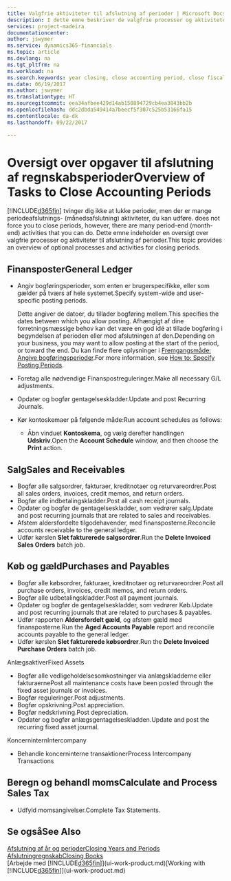 ```yaml
---
title: Valgfrie aktiviteter til afslutning af perioder | Microsoft Docs
description: I dette emne beskriver de valgfrie processer og aktiviteter til afslutning af regnskabsperioder i Financials.
services: project-madeira
documentationcenter: 
author: jswymer
ms.service: dynamics365-financials
ms.topic: article
ms.devlang: na
ms.tgt_pltfrm: na
ms.workload: na
ms.search.keywords: year closing, close accounting period, close fiscal year, aging, creditor payments, vendor payments
ms.date: 06/19/2017
ms.author: jswymer
ms.translationtype: HT
ms.sourcegitcommit: eea34afbee429d14ab150894729cb4ea3843bb2b
ms.openlocfilehash: ddc2dbda549414a7beecf5f307c525b53166fa15
ms.contentlocale: da-dk
ms.lasthandoff: 09/22/2017

---
```

# <a name="overview-of-tasks-to-close-accounting-periods"></a><span data-ttu-id="1727c-103">Oversigt over opgaver til afslutning af regnskabsperioder</span><span class="sxs-lookup"><span data-stu-id="1727c-103">Overview of Tasks to Close Accounting Periods</span></span>
[!INCLUDE[d365fin](includes/d365fin_md.md)]<span data-ttu-id="1727c-104"> tvinger dig ikke at lukke perioder, men der er mange periodeafslutnings- (månedsafslutning) aktiviteter, du kan udføre.</span><span class="sxs-lookup"><span data-stu-id="1727c-104"> does not force you to close periods, however, there are many period-end (month-end) activities that you can do.</span></span> <span data-ttu-id="1727c-105">Dette emne indeholder en oversigt over valgfrie processer og aktiviteter til afslutning af perioder.</span><span class="sxs-lookup"><span data-stu-id="1727c-105">This topic provides an overview of optional processes and activities for closing periods.</span></span>  

## <a name="general-ledger"></a><span data-ttu-id="1727c-106">Finansposter</span><span class="sxs-lookup"><span data-stu-id="1727c-106">General Ledger</span></span>
* <span data-ttu-id="1727c-107">Angiv bogføringsperioder, som enten er brugerspecifikke, eller som gælder på tværs af hele systemet.</span><span class="sxs-lookup"><span data-stu-id="1727c-107">Specify system-wide and user-specific posting periods.</span></span>  

    <span data-ttu-id="1727c-108">Dette angiver de datoer, du tillader bogføring mellem.</span><span class="sxs-lookup"><span data-stu-id="1727c-108">This specifies the dates between which you allow posting.</span></span> <span data-ttu-id="1727c-109">Afhængigt af dine forretningsmæssige behov kan det være en god idé at tillade bogføring i begyndelsen af perioden eller mod afslutningen af den.</span><span class="sxs-lookup"><span data-stu-id="1727c-109">Depending on your business, you may want to allow posting at the start of the period, or toward the end.</span></span> <span data-ttu-id="1727c-110">Du kan finde flere oplysninger i [Fremgangsmåde: Angive bogføringsperioder](finance-how-specify-posting-periods.md).</span><span class="sxs-lookup"><span data-stu-id="1727c-110">For more information, see [How to: Specify Posting Periods](finance-how-specify-posting-periods.md).</span></span>  
* <span data-ttu-id="1727c-111">Foretag alle nødvendige Finanspostreguleringer.</span><span class="sxs-lookup"><span data-stu-id="1727c-111">Make all necessary G/L adjustments.</span></span>  
* <span data-ttu-id="1727c-112">Opdater og bogfør gentagelseskladder.</span><span class="sxs-lookup"><span data-stu-id="1727c-112">Update and post Recurring Journals.</span></span>  
  <!--* Process Consolidations-->
* <span data-ttu-id="1727c-113">Kør kontoskemaer på følgende måde:</span><span class="sxs-lookup"><span data-stu-id="1727c-113">Run account schedules as follows:</span></span>  
  * <span data-ttu-id="1727c-114">Åbn vinduet **Kontoskema**, og vælg derefter handlingen **Udskriv**.</span><span class="sxs-lookup"><span data-stu-id="1727c-114">Open the **Account Schedule** window, and then choose the **Print** action.</span></span>  

## <a name="sales-and-receivables"></a><span data-ttu-id="1727c-115">Salg</span><span class="sxs-lookup"><span data-stu-id="1727c-115">Sales and Receivables</span></span>
* <span data-ttu-id="1727c-116">Bogfør alle salgsordrer, fakturaer, kreditnotaer og returvareordrer.</span><span class="sxs-lookup"><span data-stu-id="1727c-116">Post all sales orders, invoices, credit memos, and return orders.</span></span>  
* <span data-ttu-id="1727c-117">Bogfør alle indbetalingskladder.</span><span class="sxs-lookup"><span data-stu-id="1727c-117">Post all cash receipt journals.</span></span>  
* <span data-ttu-id="1727c-118">Opdater og bogfør de gentagelseskladder, som vedrører salg.</span><span class="sxs-lookup"><span data-stu-id="1727c-118">Update and post recurring journals that are related to sales and receivables.</span></span>  
* <span data-ttu-id="1727c-119">Afstem aldersfordelte tilgodehavender, med finansposterne.</span><span class="sxs-lookup"><span data-stu-id="1727c-119">Reconcile accounts receivable to the general ledger.</span></span>  
* <span data-ttu-id="1727c-120">Udfør kørslen **Slet fakturerede salgsordrer**.</span><span class="sxs-lookup"><span data-stu-id="1727c-120">Run the **Delete Invoiced Sales Orders** batch job.</span></span>  

## <a name="purchases-and-payables"></a><span data-ttu-id="1727c-121">Køb og gæld</span><span class="sxs-lookup"><span data-stu-id="1727c-121">Purchases and Payables</span></span>
* <span data-ttu-id="1727c-122">Bogfør alle købsordrer, fakturaer, kreditnotaer og returvareordrer.</span><span class="sxs-lookup"><span data-stu-id="1727c-122">Post all purchase orders, invoices, credit memos, and return orders.</span></span>  
* <span data-ttu-id="1727c-123">Bogfør alle udbetalingskladder.</span><span class="sxs-lookup"><span data-stu-id="1727c-123">Post all payment journals.</span></span>  
* <span data-ttu-id="1727c-124">Opdater og bogfør de gentagelseskladder, som vedrører Køb.</span><span class="sxs-lookup"><span data-stu-id="1727c-124">Update and post recurring journals that are related to purchases & payables.</span></span>  
* <span data-ttu-id="1727c-125">Udfør rapporten **Aldersfordelt gæld**, og afstem gæld med finansposterne.</span><span class="sxs-lookup"><span data-stu-id="1727c-125">Run the **Aged Accounts Payable** report and reconcile accounts payable to the general ledger.</span></span>  
* <span data-ttu-id="1727c-126">Udfør kørslen **Slet fakturerede købsordrer**.</span><span class="sxs-lookup"><span data-stu-id="1727c-126">Run the **Delete Invoiced Purchase Orders** batch job.</span></span>  

<span data-ttu-id="1727c-127">Anlægsaktiver</span><span class="sxs-lookup"><span data-stu-id="1727c-127">Fixed Assets</span></span>
* <span data-ttu-id="1727c-128">Bogfør alle vedligeholdelsesomkostninger via anlægskladderne eller fakturaerne</span><span class="sxs-lookup"><span data-stu-id="1727c-128">Post all maintenance costs have been posted through the fixed asset journals or invoices.</span></span>
* <span data-ttu-id="1727c-129">Bogfør reguleringer.</span><span class="sxs-lookup"><span data-stu-id="1727c-129">Post adjustments.</span></span>
* <span data-ttu-id="1727c-130">Bogfør opskrivning.</span><span class="sxs-lookup"><span data-stu-id="1727c-130">Post appreciation.</span></span>
* <span data-ttu-id="1727c-131">Bogfør nedskrivning.</span><span class="sxs-lookup"><span data-stu-id="1727c-131">Post depreciation.</span></span>
* <span data-ttu-id="1727c-132">Opdater og bogfør anlægsgentagelseskladden.</span><span class="sxs-lookup"><span data-stu-id="1727c-132">Update and post the recurring fixed asset journal.</span></span>

<span data-ttu-id="1727c-133">Koncernintern</span><span class="sxs-lookup"><span data-stu-id="1727c-133">Intercompany</span></span>
* <span data-ttu-id="1727c-134">Behandle koncerninterne transaktioner</span><span class="sxs-lookup"><span data-stu-id="1727c-134">Process Intercompany Transactions</span></span>

## <a name="calculate-and-process-sales-tax"></a><span data-ttu-id="1727c-135">Beregn og behandl moms</span><span class="sxs-lookup"><span data-stu-id="1727c-135">Calculate and Process Sales Tax</span></span>
* <span data-ttu-id="1727c-136">Udfyld momsangivelser.</span><span class="sxs-lookup"><span data-stu-id="1727c-136">Complete Tax Statements.</span></span>  

## <a name="see-also"></a><span data-ttu-id="1727c-137">Se også</span><span class="sxs-lookup"><span data-stu-id="1727c-137">See Also</span></span>
[<span data-ttu-id="1727c-138">Afslutning af år og perioder</span><span class="sxs-lookup"><span data-stu-id="1727c-138">Closing Years and Periods</span></span>](year-close-years-periods.md)  
[<span data-ttu-id="1727c-139">Afslutningregnskab</span><span class="sxs-lookup"><span data-stu-id="1727c-139">Closing Books</span></span>](year-close-books.md)  
<span data-ttu-id="1727c-140">[Arbejde med [!INCLUDE[d365fin](includes/d365fin_md.md)]](ui-work-product.md)</span><span class="sxs-lookup"><span data-stu-id="1727c-140">[Working with [!INCLUDE[d365fin](includes/d365fin_md.md)]](ui-work-product.md)</span></span>

